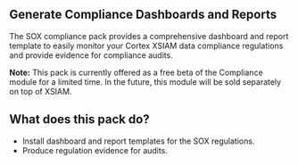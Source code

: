 ## **Generate Compliance Dashboards and Reports**
The SOX compliance pack provides a comprehensive dashboard and report template to easily monitor your Cortex XSIAM data compliance regulations and provide evidence for compliance audits.

**Note:** This pack is currently offered as a free beta of the Compliance module for a limited time. In the future, this module will be sold separately on top of XSIAM.


## **What does this pack do?**
- Install dashboard and report templates for the SOX regulations.
- Produce regulation evidence for audits.